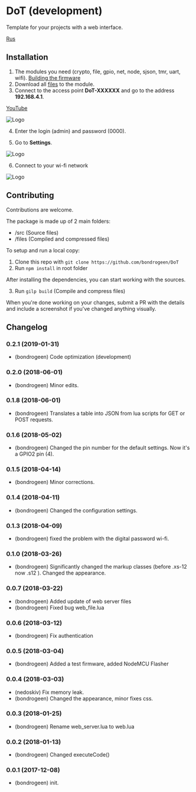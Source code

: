 # DoT  (development)
 

Template for your projects with a web interface.

[Rus](https://github.com/bondrogeen/DoT/tree/master/doc/ru)

## Installation

1. The modules you need (crypto, file, gpio, net, node, sjson, tmr, uart, wifi). [Building the firmware](https://nodemcu-build.com/)
2. Download all [files](https://github.com/bondrogeen/DoT/tree/master/files) to the module.
3. Connect to the access point **DoT-XXXXXX** and go to the address **192.168.4.1**.
			
   	
[YouTube](https://www.youtube.com/watch?v=ZlZd6Yuta10)
   
![Logo](https://raw.githubusercontent.com/bondrogeen/DoT/master/doc/image/dot_screenshot_login.jpg)
			
4. Enter the login (admin) and password (0000).
						
5. Go to **Settings**.
			
![Logo](https://raw.githubusercontent.com/bondrogeen/DoT/master/doc/image/dot_screenshot_settings.jpg)

6. Connect to your wi-fi network

![Logo](https://raw.githubusercontent.com/bondrogeen/DoT/master/doc/image/dot_screenshot_service.jpg)


## Contributing
Contributions are welcome.

The package is made up of 2 main folders:

- /src (Source files)
- /files (Compiled and compressed files)

To setup and run a local copy:
1. Clone this repo with `git clone https://github.com/bondrogeen/DoT`
2. Run `npm install` in root folder

After installing the dependencies, you can start working with the sources.

3. Run `gilp build` (Compile and compress files)

When you're done working on your changes, submit a PR with the details and include a 
screenshot if you've changed anything visually.


## Changelog

### 0.2.1 (2019-01-31) 
* (bondrogeen) Code optimization (development)
### 0.2.0 (2018-06-01)
* (bondrogeen) Minor edits.
### 0.1.8 (2018-06-01)
* (bondrogeen) Translates a table into JSON from lua scripts for GET or POST requests.
### 0.1.6 (2018-05-02)
* (bondrogeen) Changed the pin number for the default settings. Now it's a GPIO2 pin (4).
### 0.1.5 (2018-04-14)
* (bondrogeen) Minor corrections.
### 0.1.4 (2018-04-11)
* (bondrogeen) Changed the configuration settings.
### 0.1.3 (2018-04-09)
* (bondrogeen) fixed the problem with the digital password wi-fi.
### 0.1.0 (2018-03-26)
* (bondrogeen) Significantly changed the markup classes (before .xs-12 now .s12 ). Changed the appearance. 
### 0.0.7 (2018-03-22)
* (bondrogeen) Added update of web server files
* (bondrogeen) Fixed bug web_file.lua
### 0.0.6 (2018-03-12)
* (bondrogeen) Fix authentication
### 0.0.5 (2018-03-04)
* (bondrogeen) Added a test firmware, added NodeMCU Flasher
### 0.0.4 (2018-03-03)
* (nedoskiv) Fix memory leak.
* (bondrogeen) Changed the appearance, minor fixes css.
### 0.0.3 (2018-01-25)
* (bondrogeen) Rename web_server.lua to web.lua
### 0.0.2 (2018-01-13)
* (bondrogeen) Changed executeCode()
### 0.0.1 (2017-12-08)
* (bondrogeen) init.

